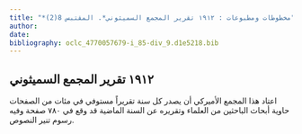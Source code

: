 ```yaml
---
title: "*مخطوطات ومطبوعات : ١٩١٢ تقرير المجمع السميثوني*. المقتبس 8(2)"
author: 
date: 
bibliography: oclc_4770057679-i_85-div_9.d1e5218.bib
---
```




##  ١٩١٢  تقرير المجمع السميثوني 


 اعتاد هذا المجمع الأميركي أن يصدر كل سنة تقريراً مستوفي في مئات من الصفحات حاوية أبحاث الباحثين من العلماء وتقريره عن السنة الماضية قد وقع في  ٧٨٠  صفحة وفيه رسوم تنير النصوص. 

